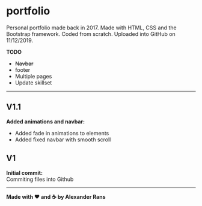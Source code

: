 # portfolio
Personal portfolio made back in 2017. Made with HTML, CSS and the Bootstrap framework. Coded from scratch. Uploaded into GitHub on 11/12/2019.

**TODO**
* ~~Navbar~~
* footer
* Multiple pages
* Update skillset

---

## V1.1
**Added animations and navbar:**
* Added fade in animations to elements
* Added fixed navbar with smooth scroll

## V1
**Initial commit:**  
Commiting files into Github

---

**Made with :heart: and :coffee: by Alexander Rans**
